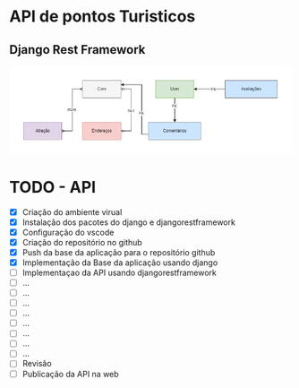 # API de pontos Turisticos

## Django Rest Framework

![Diagram](./diagram.png)

# TODO - API

- [X] Criação do ambiente virual
- [X] Instalação dos pacotes do django e djangorestframework
- [X] Configuração do vscode
- [X] Criação do repositório no github
- [X] Push da base da aplicação para o repositório github
- [X] Implementação da Base da aplicação usando django
- [ ] Implementaçao da API usando djangorestframework
- [ ] ...
- [ ] ...
- [ ] ...
- [ ] ...
- [ ] ...
- [ ] ...
- [ ] ...
- [ ] ...
- [ ] Revisão
- [ ] Publicação da API na web
